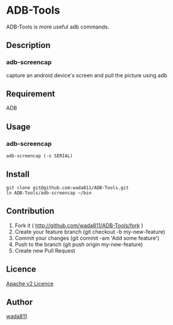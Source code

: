 ADB-Tools
=========

ADB-Tools is more useful adb commands.

## Description
### adb-screencap
capture an android device's screen and pull the picture using adb

## Requirement
ADB

## Usage
### adb-screencap
    adb-screencap (-s SERIAL)

## Install
    git clone git@github.com:wada811/ADB-Tools.git
    ln ADB-Tools/adb-screencap ~/bin

## Contribution
1. Fork it ( http://github.com/wada811/ADB-Tools/fork )
2. Create your feature branch (git checkout -b my-new-feature)
3. Commit your changes (git commit -am 'Add some feature')
4. Push to the branch (git push origin my-new-feature)
5. Create new Pull Request

## Licence

[Apache v2 Licence](https://github.com/wada811/ADB-Tools/blob/master/LICENCE.md)

## Author

[wada811](https://github.com/wada811)
